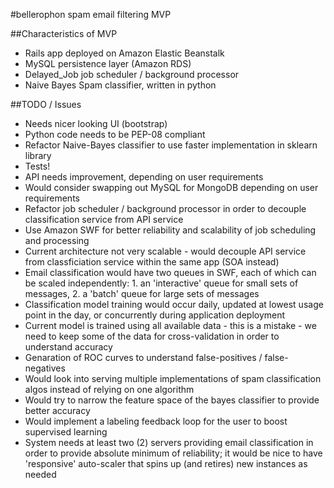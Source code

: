 #bellerophon
spam email filtering MVP


##Characteristics of MVP
- Rails app deployed on Amazon Elastic Beanstalk
- MySQL persistence layer (Amazon RDS)
- Delayed_Job job scheduler / background processor
- Naive Bayes Spam classifier, written in python



##TODO / Issues
- Needs nicer looking UI (bootstrap)
- Python code needs to be PEP-08 compliant
- Refactor Naive-Bayes classifier to use faster implementation in sklearn library
- Tests!
- API needs improvement, depending on user requirements
- Would consider swapping out MySQL for MongoDB depending on user requirements
- Refactor job scheduler / background processor in order to decouple classification service from API service
- Use Amazon SWF for better reliability and scalability of job scheduling and processing
- Current architecture not very scalable - would decouple API service from classficiation service within the same app (SOA instead)
- Email classification would have two queues in SWF, each of which can be scaled independently: 1. an 'interactive' queue for small sets of messages, 2. a 'batch' queue for large sets of messages
- Classification model training would occur daily, updated at lowest usage point in the day, or concurrently during application deployment
- Current model is trained using all available data - this is a mistake - we need to keep some of the data for cross-validation in order to understand accuracy 
- Genaration of ROC curves to understand false-positives / false-negatives
- Would look into serving multiple implementations of spam classification algos instead of relying on one algorithm
- Would try to narrow the feature space of the bayes classifier to provide better accuracy 
- Would implement a labeling feedback loop for the user to boost supervised learning
- System needs at least two (2) servers providing email classification in order to provide absolute minimum of reliability; it would be nice to have 'responsive' auto-scaler that spins up (and retires) new instances as needed
